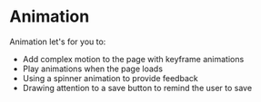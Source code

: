 # Animation

Animation let's for you to:
* Add complex motion to the page with keyframe animations
* Play animations when the page loads
* Using a spinner animation to provide feedback
* Drawing attention to a save button to remind the user to save